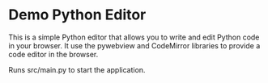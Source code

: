 # Demo Python Editor

This is a simple Python editor that allows you to write and edit Python code in your browser.
It use the pywebview and CodeMirror libraries to provide a code editor in the browser.

Runs src/main.py to start the application.
